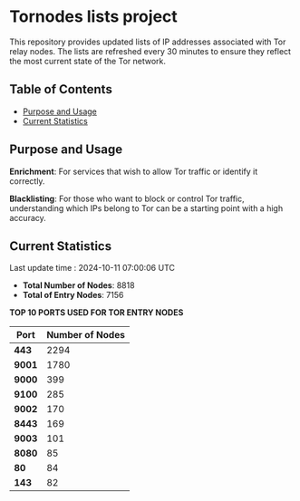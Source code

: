 # Tornodes lists project

This repository provides updated lists of IP addresses associated with Tor relay nodes. The lists are refreshed every 30 minutes to ensure they reflect the most current state of the Tor network.

## Table of Contents

- [Purpose and Usage](#purpose-and-usage)
- [Current Statistics](#current-statistics)


## Purpose and Usage

**Enrichment**: For services that wish to allow Tor traffic or identify it correctly.

**Blacklisting**: For those who want to block or control Tor traffic, understanding which IPs belong to Tor can be a starting point with a high accuracy.

## Current Statistics

Last update time : 2024-10-11 07:00:06 UTC

- **Total Number of Nodes**: 8818
- **Total of Entry Nodes**: 7156

**TOP 10 PORTS USED FOR TOR ENTRY NODES**

| **Port** | **Number of Nodes** |
|------|-----------------|
| **443**   | 2294  |
| **9001**   | 1780  |
| **9000**   | 399  |
| **9100**   | 285  |
| **9002**   | 170  |
| **8443**   | 169  |
| **9003**   | 101  |
| **8080**   | 85  |
| **80**   | 84  |
| **143**   | 82  |

